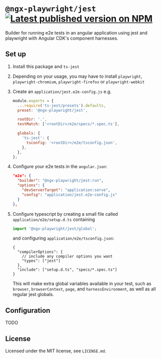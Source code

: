 # `@ngx-playwright/jest` [![Latest published version on NPM](https://img.shields.io/npm/v/@ngx-playwright/jest)](https://npm.im/@ngx-playwright/jest)

Builder for running e2e tests in an angular application using jest and playwright with Angular CDK's component harnesses.

## Set up

1. Install this package and `ts-jest`
1. Depending on your usage, you may have to install `playwright`, `playwright-chromium`, `playwright-firefox` or `playwright-webkit`
1. Create an `application/jest.e2e-config.js` e.g.

   ```js
   module.exports = {
     ...require('ts-jest/presets').defaults,
     preset: '@ngx-playwright/jest',

     rootDir: '.',
     testMatch: ['<rootDir>/e2e/specs/*.spec.ts'],

     globals: {
       'ts-jest': {
         tsconfig: '<rootDir>/e2e/tsconfig.json',
       },
     },
   };
   ```

1. Configure your e2e tests in the `angular.json`:

   ```json
   "e2e": {
     "builder": "@ngx-playwright/jest:run",
     "options": {
       "devServerTarget": "application:serve",
       "config": "application/jest.e2e-config.js"
     }
   },
   ```

1. Configure typescript by creating a small file called `application/e2e/setup.d.ts` containing

   ```ts
   import '@ngx-playwright/jest/global';
   ```

   and configuring `application/e2e/tsconfig.json`:

   ```jsonc
   {
     "compilerOptions": {
       // include any compiler options you want
       "types": ["jest"]
     },
     "include": ["setup.d.ts", "specs/*.spec.ts"]
   }
   ```

   This will make extra global variables available in your test, such as `browser`, `browserContext`, `page`, and `harnessEnvironment`, as well as all regular jest globals.

## Configuration

TODO

## License

Licensed under the MIT license, see `LICENSE.md`.
